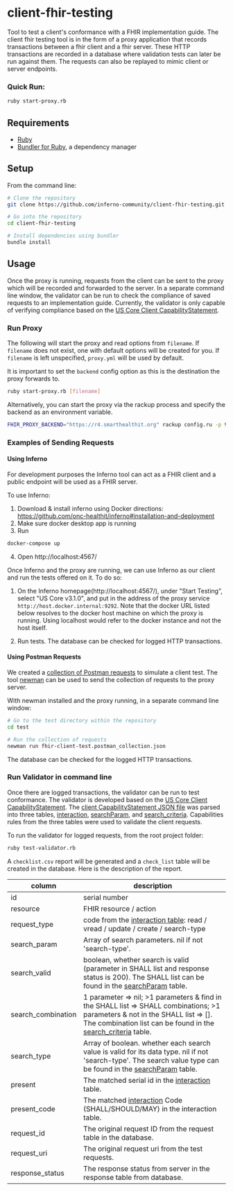 # client-fhir-testing
Tool to test a client's conformance with a FHIR implementation guide. 
The client fhir testing tool is in the form of a proxy application that
records transactions between a fhir client and a fhir server. 
These HTTP transactions are recorded in a database where validation 
tests can later be run against them. The requests can also be replayed
to mimic client or server endpoints.

### Quick Run:
```sh
ruby start-proxy.rb
```

## Requirements
* [Ruby](https://www.ruby-lang.org/en/documentation/installation/)
* [Bundler for Ruby](https://bundler.io/), a dependency manager

## Setup
From the command line:
```sh
# Clone the repository
git clone https://github.com/inferno-community/client-fhir-testing.git

# Go into the repository
cd client-fhir-testing

# Install dependencies using bundler
bundle install

```

## Usage
Once the proxy is running, requests from the client can be sent to the proxy which will be recorded and forwarded to the server.
In a separate command line window, the validator can be run to check the compliance of saved requests to an implementation guide. Currently, the validator is only capable of verifying compliance based on the [US Core Client CapabilityStatement](https://www.hl7.org/fhir/us/core/CapabilityStatement-us-core-client.htm). 

### Run Proxy
The following will start the proxy and read options from `filename`.  If `filename` does 
not exist, 
one with default options will be created for you.  If `filename` is left unspecified, 
`proxy.yml` will be used by default.

It is important to set the `backend` 
config option as this is the destination the proxy forwards to.
```sh
ruby start-proxy.rb [filename]
```

Alternatively, you can start the proxy via the rackup process and specify the 
backend as an environment variable.

```sh
FHIR_PROXY_BACKEND="https://r4.smarthealthit.org" rackup config.ru -p 9292 -o 0.0.0.0
```

### Examples of Sending Requests

#### Using Inferno

For development purposes the Inferno tool can act as a FHIR 
client and a public endpoint will be used as a FHIR server.

To use Inferno:
1. Download & install inferno using Docker directions: <br />
https://github.com/onc-healthit/inferno#installation-and-deployment
2. Make sure docker desktop app is running
3. Run 
```sh
docker-compose up
```
4. Open http://localhost:4567/

Once Inferno and the proxy are running, we can use Inferno as our client and run the tests offered on it. To do so:

1.  On the Inferno homepage(http://localhost:4567/), under "Start Testing", select "US Core v3.1.0", 
and put in the address of the proxy service `http://host.docker.internal:9292`. Note that the docker URL listed below resolves to the docker 
host machine on which the proxy is running.  Using localhost would refer 
to the docker instance and not the host itself.

2. Run tests. The database can be checked for logged HTTP transactions.

#### Using Postman Requests
We created a [collection of Postman requests](test/fhir-client-test.postman_collection.json) to simulate a client test.
The tool [newman](https://www.npmjs.com/package/newman) can be used to send the collection of requests to the proxy server.

With newman installed and the proxy running, in a separate command line window:
```sh
# Go to the test directory within the repository
cd test

# Run the collection of requests
newman run fhir-client-test.postman_collection.json
```

The database can be checked for the logged HTTP transactions.


### Run Validator in command line
Once there are logged transactions, the validator can be run to test conformance. The validator is developed based on the [US Core Client CapabilityStatement](https://www.hl7.org/fhir/us/core/CapabilityStatement-us-core-client.htm). 
The [client CapabilityStatement JSON file](resources/CapabilityStatement-us-core-client.json) was parsed into three tables, [interaction](resources/CapabilityStatement_interaction.csv), 
[searchParam](resources/CapabilitySatement_searchParam.csv), and [search_criteria](resources/CapabilitySatement_search_criteria.csv).
Capabilities rules from the three tables were used to validate the client requests.

To run the validator for logged requests, from the root project folder:
```sh
ruby test-validator.rb
```
A `checklist.csv` report will be generated and a `check_list` table will be created in the database.
Here is the description of the report.

| column | description  |
|---|---|
|id|serial number|
|resource|FHIR resource / action|
|request_type|code from the [interaction table](resources/CapabilityStatement_interaction.csv): read / vread / update / create / search-type|
|search_param|Array of search parameters. nil if not 'search-type'.|
|search_valid|boolean, whether search is valid (parameter in SHALL list and response status is 200). The SHALL list can be found in the [searchParam](resources/CapabilitySatement_searchParam.csv) table.|
|search_combination|1 parameter => nil; >1 parameters & find in the SHALL list => SHALL combinations; >1 parameters & not in the SHALL list => []. The combination list can be found in the [search_criteria](resources/CapabilitySatement_search_criteria.csv) table.|
|search_type|Array of boolean. whether each search value is valid for its data type. nil if not 'search-type'. The search value type can be found in the [searchParam](resources/CapabilitySatement_searchParam.csv) table.|
|present|The matched serial id in the [interaction](resources/CapabilityStatement_interaction.csv) table.|
|present_code|The matched [interaction](resources/CapabilityStatement_interaction.csv) Code (SHALL/SHOULD/MAY) in the interaction table.|
|request_id|The original request ID from the request table in the database.|
|request_uri|The original request uri from the test requests.|
|response_status|The response status from server in the response table from database.|
